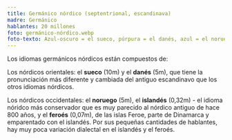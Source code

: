 ```yaml
---
title: Germánico nórdico (septentrional, escandinava)
madre: Germánico
hablantes: 20 millones
foto: germánico-nórdico.webp
foto-texto: Azul-oscuro = el sueco, púrpura = el danés, azul = el noruego, verde = el islandés, negro = el feroés.
---
```


Los idiomas germánicos nórdicos están compuestos de:

Los nórdicos orientales: el **sueco** (10m) y el **danés** (5m), que tiene la pronunciación más diferente y cambiada del antiguo escandinavo que los otros idiomas nórdicos.

Los nórdicos occidentales: el **noruego** (5m), el **islandés** (0,32m) - el idioma nóridco más conservador que es muy parecido al nórdico antiguo de hace 800 años, y el **feroés** (0,07m), de las islas Feroe, parte de Dinamarca y emparentado con el islandés. Por sus pequeñas cantidades de hablantes, hay muy poca variación dialectal en el islandés y el feroés.
